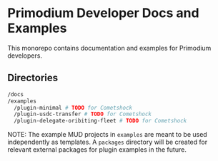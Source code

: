 # Primodium Developer Docs and Examples

This monorepo contains documentation and examples for Primodium developers.

## Directories

```bash
/docs
/examples
  /plugin-minimal # TODO for Cometshock
  /plugin-usdc-transfer # TODO for Cometshock
  /plugin-delegate-oribiting-fleet # TODO for Cometshock
```

NOTE: The example MUD projects in `examples` are meant to be used independently as templates. A `packages` directory will be created for relevant external packages for plugin examples in the future.
